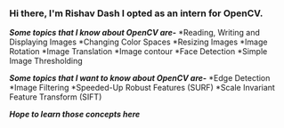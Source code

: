 ### Hi there, I'm Rishav Dash I opted as an intern for OpenCV.
***Some topics that I know about OpenCV are-***
*Reading, Writing and Displaying Images
*Changing Color Spaces
*Resizing Images
*Image Rotation
*Image Translation
*Image contour
*Face Detection
*Simple Image Thresholding


***Some topics that I want to know about OpenCV are-***
*Edge Detection
*Image Filtering
*Speeded-Up Robust Features (SURF)
*Scale Invariant Feature Transform (SIFT)

***Hope to learn those concepts here***
